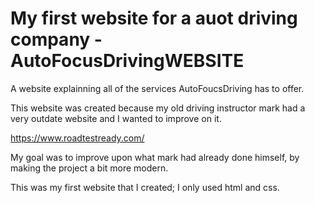 # My first website for a auot driving company - AutoFocusDrivingWEBSITE

A website explainning all of the services AutoFoucsDriving has to offer.

This website was created because my old driving instructor mark had a very outdate website and I wanted to improve on it.

https://www.roadtestready.com/

My goal was to improve upon what mark had already done himself, by making the project a bit more modern.

This was my first website that I created; I only used html and css.


